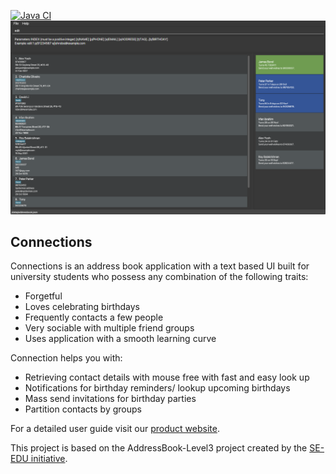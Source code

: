 [![Java CI](https://github.com/AY2122S1-CS2103-F09-4/tp/actions/workflows/gradle.yml/badge.svg)](https://github.com/AY2122S1-CS2103-F09-4/tp/actions/workflows/gradle.yml)
![Ui](docs/images/Ui.png)

## Connections

Connections is an address book application with a text based UI built for university students who possess
any combination of the following traits:
  * Forgetful
  * Loves celebrating birthdays
  * Frequently contacts a few people
  * Very sociable with multiple friend groups
  * Uses application with a smooth learning curve

Connection helps you with:
  * Retrieving contact details with mouse free with fast and easy look up
  * Notifications for birthday reminders/ lookup upcoming birthdays
  * Mass send invitations for birthday parties
  * Partition contacts by groups



For a detailed user guide visit our [product website](https://ay2122s1-cs2103-f09-4.github.io/tp/UserGuide.html).

This project is based on the AddressBook-Level3 project created by the [SE-EDU initiative](https://se-education.org).
